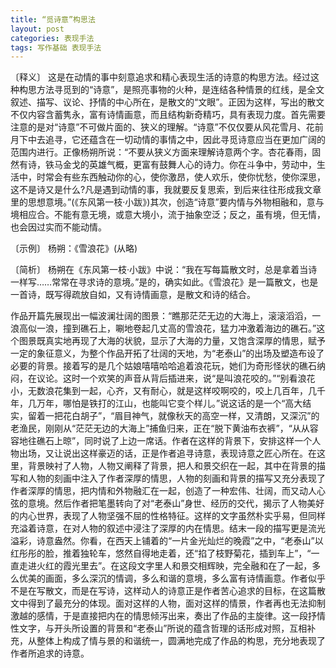 ```yaml
---
title: “觅诗意”构思法
layout: post
categories: 表现手法
tags: 写作基础 表现手法
---
```


〔释义〕 这是在动情的事中刻意追求和精心表现生活的诗意的构思方法。经过这种构思方法寻觅到的“诗意”，是照亮事物的火种，是连结各种情景的红线，是全文叙述、描写、议论、抒情的中心所在，是散文的“文眼”。正因为这样，写出的散文不仅内容含蓄隽永，富有诗情画意，而且结构新奇精巧，具有表现力度。首先需要注意的是对“诗意”不可做片面的、狭义的理解。“诗意”不仅仅要从风花雪月、花前月下中去追寻，它还蕴含在一切动情的事情之中，因此寻觅诗意应当在更加广阔的范围内进行。正像杨朔所说：“不要从狭义方面来理解诗意两个字。杏花春雨，固然有诗，铁马金戈的英雄气概，更富有鼓舞人心的诗力。你在斗争中，劳动中，生活中，时常会有些东西触动你的心，使你激昂，使人欢乐，使你忧愁，使你深思，这不是诗又是什么?凡是遇到动情的事，我就要反复思索，到后来往往形成我文章里的思想意境。”(《东风第一枝·小跋》)其次，创造“诗意”要内情与外物相融和，意与境相应合。不能有意无境，或意大境小，流于抽象空泛；反之，虽有境，但无情，也会因过实而不能动情。

〔示例〕 杨朔：《雪浪花》(从略)

〔简析〕 杨朔在《东风第一枝·小跋》中说：“我在写每篇散文时，总是拿着当诗一样写……常常在寻求诗的意境。”是的，确实如此。《雪浪花》是一篇散文，也是一首诗，既写得疏放自如，又有诗情画意，是散文和诗的结合。

作品开篇先展现出一幅波澜壮阔的图景：“瞧那茫茫无边的大海上，滚滚滔滔，一浪高似一浪，撞到礁石上，唰地卷起几丈高的雪浪花，猛力冲激着海边的礁石。”这个图景既真实地再现了大海的状貌，显示了大海的力量，又饱含深厚的情思，赋予一定的象征意义，为整个作品开拓了壮阔的天地，为“老泰山”的出场及塑造布设了必要的背景。接着写的是几个姑娘嘻嘻哈哈追着浪花玩，她们为奇形怪状的礁石纳闷，在议论。这时一个欢笑的声音从背后插进来，说“是叫浪花咬的。”“别看浪花小，无数浪花集到一起，心齐，又有耐心，就是这样咬啊咬的，咬上几百年，几千年，几万年，哪怕是铁打的江山，也能叫它变个样儿。”说这话的是一个“高大结实，留着一把花白胡子”，“眉目神气，就像秋天的高空一样，又清朗，又深沉”的老渔民，刚刚从“茫茫无边的大海上”捕鱼归来，正在“脱下黄油布衣裤”，“从从容容地往礁石上晾”，同时说了上边一席话。作者在这样的背景下，安排这样一个人物出场，又让说出这样豪迈的话，正是作者追寻诗意，表现诗意之匠心所在。在这里，背景映衬了人物，人物又阐释了背景，把人和景交织在一起，其中在背景的描写和人物的刻画中注入了作者深厚的情思，人物的刻画和背景的描写又充分表现了作者深厚的情思，把内情和外物融汇在一起，创造了一种宏伟、壮阔，而又动人心弦的意境。然后作者把笔墨转向了对“老泰山”身世、经历的交代，揭示了人物美好的内心世界，表现了人物坚强不屈的性格特征。这样的文字虽然朴实乎易，但同样充溢着诗意，在对人物的叙述中浸注了深厚的内在情思。结末一段的描写更是流光溢彩，诗意盎然。你看，在西天上铺着的“一片金光灿烂的晚霞”之中，“老泰山”以红彤彤的脸，推着独轮车，悠然自得地走着，还“掐了枝野菊花，插到车上”，“一直走进火红的霞光里去”。在这段文字里人和景交相辉映，完全融和在了一起，多么优美的画面，多么深沉的情调，多么和谐的意境，多么富有诗情画意。作者似乎不是在写散文，而是在写诗，这样动人的诗意正是作者苦心追求的目标，在这篇散文中得到了最充分的体现。面对这样的人物，面对这样的情景，作者再也无法抑制激越的感情，于是直接把内在的情思倾泻出来，奏出了作品的主旋律。这一段抒情性文字，与开头所设置的背景和“老泰山”所说的蕴含哲理的话形成对照，互相补充，从整体上构成了情与景的和谐统一，圆满地完成了作品的构思，充分地表现了作者所追求的诗意。 